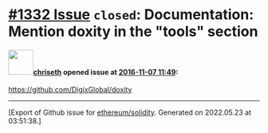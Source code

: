 # [\#1332 Issue](https://github.com/ethereum/solidity/issues/1332) `closed`: Documentation: Mention doxity in the "tools" section

#### <img src="https://avatars.githubusercontent.com/u/9073706?v=4" width="50">[chriseth](https://github.com/chriseth) opened issue at [2016-11-07 11:49](https://github.com/ethereum/solidity/issues/1332):

https://github.com/DigixGlobal/doxity




-------------------------------------------------------------------------------



[Export of Github issue for [ethereum/solidity](https://github.com/ethereum/solidity). Generated on 2022.05.23 at 03:51:38.]
